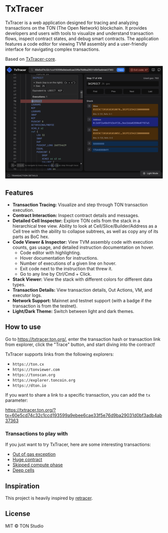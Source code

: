 # TxTracer

TxTracer is a web application designed for tracing and analyzing transactions on the TON (The Open Network) blockchain.
It provides developers and users with tools to visualize and understand transaction flows, inspect contract states, and
debug smart contracts. The application features a code editor for viewing TVM assembly and a user-friendly interface
for navigating complex transactions.

Based on [TxTracer-core](https://github.com/tact-lang/txtracer-core).

![cover.png](docs/cover.png)

## Features

- **Transaction Tracing:** Visualize and step through TON transaction execution.
- **Contract Interaction:** Inspect contract details and messages.
- **Detailed Cell Inspector:** Explore TON cells from the stack in a hierarchical tree view. Ability to look at
  Cell/Slice/Builder/Address as a Cell tree with the ability to collapse subtrees, as well as copy any of its parts as
  BoC hex.
- **Code Viewer & Inspector:** View TVM assembly code with execution counts, gas usage, and detailed instruction
  documentation on hover.
  - Code editor with highlighting.
  - Hover documentation for instructions.
  - Number of executions of a given line on hover.
  - Exit code next to the instruction that threw it.
  - Go to any line by Ctrl/Cmd + Click.
- **Stack Viewer:** View the stack with different colors for different data types.
- **Transaction Details:** View transaction details, Out Actions, VM, and executor logs.
- **Network Support:** Mainnet and testnet support (with a badge if the transaction is from the testnet).
- **Light/Dark Theme:** Switch between light and dark themes.

## How to use

Go to https://txtracer.ton.org/, enter the transaction hash or transaction link from explorer,
click the "Trace" button, and start diving into the contract!

TxTracer supports links from the following explorers:

- `https://ton.cx`
- `https://tonviewer.com`
- `https://tonscan.org`
- `https://explorer.toncoin.org`
- `https://dton.io`

If you want to share a link to a specific transaction, you can add the `tx` parameter:

https://txtracer.ton.org/?tx=60e5cd74c32c1ccd193599a9ebee6cae33f5e76d9ba29031d0bf3adb4ab37363

### Transactions to play with

If you just want to try TxTracer, here are some interesting transactions:

- [Out of gas exception](https://txtracer.ton.org/?tx=64ec9aa3d0515783fc32e8ecf741e00815d82396752a0ac6aef367483acd6908)
- [Huge contract](https://txtracer.ton.org/?tx=041293cf00939d8df12badbdf6ab9e2091c8121941dbb170c543595403b5b97b)
- [Skipped compute phase](https://txtracer.ton.org/?tx=654fc2160a3ad81ef05803e99fcec13a9a309e937bacbd0534e4dbee018ca594)
- [Deep cells](https://txtracer.ton.org/?tx=f8b7a5b598c65ecb180338eec103bf28c199bf8346453342eb7022ccf2ea39f6)

## Inspiration

This project is heavily inspired by [retracer](https://retracer.ton.org/).

## License

MIT © TON Studio
